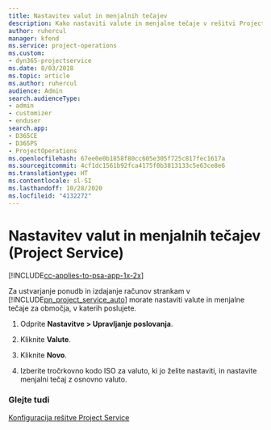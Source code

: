 ```yaml
---
title: Nastavitev valut in menjalnih tečajev
description: Kako nastaviti valute in menjalne tečaje v rešitvi Project Service
author: ruhercul
manager: kfend
ms.service: project-operations
ms.custom:
- dyn365-projectservice
ms.date: 8/03/2018
ms.topic: article
ms.author: ruhercul
audience: Admin
search.audienceType:
- admin
- customizer
- enduser
search.app:
- D365CE
- D365PS
- ProjectOperations
ms.openlocfilehash: 67ee0e0b1858f80cc605e305f725c817fec1617a
ms.sourcegitcommit: 4cf1dc1561b92fca4175f0b3813133c5e63ce8e6
ms.translationtype: HT
ms.contentlocale: sl-SI
ms.lasthandoff: 10/28/2020
ms.locfileid: "4132272"
---
```

# <a name="set-up-currencies-and-exchange-rates-project-service"></a>Nastavitev valut in menjalnih tečajev (Project Service)

[!INCLUDE[cc-applies-to-psa-app-1x-2x](../includes/cc-applies-to-psa-app-1x-2x.md)]

Za ustvarjanje ponudb in izdajanje računov strankam v [!INCLUDE[pn_project_service_auto](../includes/pn-project-service-auto.md)] morate nastaviti valute in menjalne tečaje za območja, v katerih poslujete.  
  
1.  Odprite **Nastavitve > Upravljanje poslovanja**.  
  
2.  Kliknite **Valute**.  
  
3.  Kliknite **Novo**.  
  
4.  Izberite tročrkovno kodo ISO za valuto, ki jo želite nastaviti, in nastavite menjalni tečaj z osnovno valuto.  
  
### <a name="see-also"></a>Glejte tudi  
 [Konfiguracija rešitve Project Service](../psa/configure.md)
